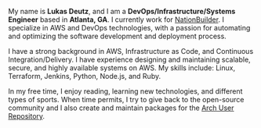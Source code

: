 My name is **Lukas Deutz**, and I am a **DevOps/Infrastructure/Systems Engineer** based in **Atlanta, GA**.
I currently work for [NationBuilder](https://nationbuilder.com).
I specialize in AWS and DevOps technologies, with a passion for automating and optimizing the software development and deployment process.

I have a strong background in AWS, Infrastructure as Code, and Continuous Integration/Delivery.
I have experience designing and maintaining scalable, secure, and highly available systems on AWS.
My skills include: Linux, Terraform, Jenkins, Python, Node.js, and Ruby.

In my free time, I enjoy reading, learning new technologies, and different types of sports.
When time permits, I try to give back to the open-source community and I also create and maintain packages for the [Arch User Repository](https://aur.archlinux.org/packages?K=lagerfeuer&SeB=m).

